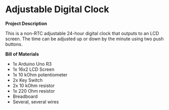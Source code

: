 # Adjustable Digital Clock

**Project Description**

This is a non-RTC adjustable 24-hour digital clock that outputs to an LCD screen. The time can be adjusted up or down by the minute using two push buttons. 

**Bill of Materials**
- 1x Arduino Uno R3
- 1x 16x2 LCD Screen
- 1x 10 kOhm potentiometer
- 2x Key Switch
- 2x 10 kOhm resistor
- 1x 220 Ohm resistor
- Breadboard
- Several, several wires

